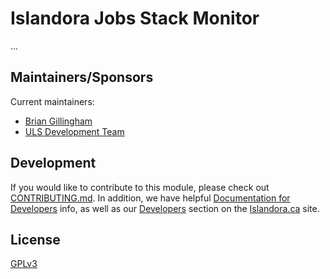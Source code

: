 # Islandora Jobs Stack Monitor
...

## Maintainers/Sponsors
Current maintainers:

* [Brian Gillingham](https://github.com/bgilling)
* [ULS Development Team](https://github.com/ulsdevteam)

## Development

If you would like to contribute to this module, please check out [CONTRIBUTING.md](CONTRIBUTING.md). In addition, we have helpful [Documentation for Developers](https://github.com/Islandora/islandora/wiki#wiki-documentation-for-developers) info, as well as our [Developers](http://islandora.ca/developers) section on the [Islandora.ca](http://islandora.ca) site.

## License

[GPLv3](http://www.gnu.org/licenses/gpl-3.0.txt)
